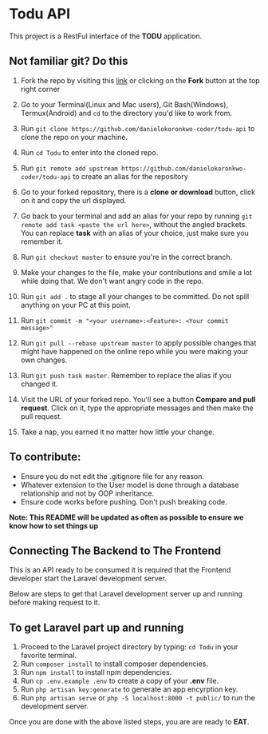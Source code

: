 # Todu API
This project is a RestFul interface of the **TODU** application.


## Not familiar git? Do this

1. Fork the repo by visiting this [link](https://github.com/danielokoronkwo-coder/todu-api/fork) or clicking on the **Fork** button at the top right corner
2. Go to your Terminal(Linux and Mac users), Git Bash(Windows), Termux(Android) and `cd` to the directory you'd like to work from.


3. Run `git clone https://github.com/danielokoronkwo-coder/todu-api` to clone the repo on your machine.
4. Run `cd Todu` to enter into the cloned repo.
5. Run `git remote add upstream https://github.com/danielokoronkwo-coder/todu-api` to create an alias for the repository

6. Go to your forked repository, there is a **clone or download** button, click on it and copy the url displayed.
7. Go back to your terminal and add an alias for your repo by running `git remote add task <paste the url here>`, without the angled brackets. You can replace **task** with an alias of your choice, just make sure you remember it.
8. Run `git checkout master` to ensure you're in the correct branch.
9.  Make your changes to the file, make your contributions and smile a lot while doing that. We don't want angry code in the repo.
10. Run `git add .` to stage all your changes to be committed. Do not spill anything on your PC at this point.
11. Run `git commit -m "<your username>:<Feature>: <Your commit message>"`
12. Run `git pull --rebase upstream master` to apply possible changes that might have happened on the online repo while you were making your own changes.
13. Run `git push task master`. Remember to replace the alias if you changed it.
14. Visit the URL of your forked repo. You'll see a button **Compare and pull request**. Click on it, type the appropriate messages and then make the pull request.
15. Take a nap, you earned it no matter how little your change.

## To contribute:

* Ensure you do not edit the .gitignore file for any reason. 
* Whatever extension to the User model is done through a database relationship and not by OOP inheritance.
* Ensure code works before pushing. Don't push breaking code.


**Note: This README will be updated as often as possible to ensure we know how to set things up**

## Connecting The Backend to The Frontend

This is an API ready to be consumed it is required that the Frontend developer start the Laravel development server.

Below are steps to get that Laravel development server up and running before making request to it.

## To get Laravel part up and running

1. Proceed to the Laravel project directory by typing: `cd Todu` in your favorite terminal.
2. Run `composer install` to install composer dependencies.
3. Run `npm install` to install npm dependencies.
4. Run `cp .env.example .env` to create a copy of your **.env** file.
5. Run `php artisan key:generate` to generate an app encyrption key.
6. Run `php artisan serve` or `php -S localhost:8000 -t public/` to run the development server.

Once you are done with the above listed steps, you are are ready to **EAT**.
